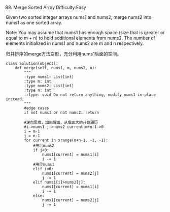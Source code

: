 88. Merge Sorted Array
Difficulty:Easy

Given two sorted integer arrays nums1 and nums2, merge nums2 into nums1 as one sorted array.

Note:
You may assume that nums1 has enough space (size that is greater or equal to m + n) to hold additional elements from nums2. The number of elements initialized in nums1 and nums2 are m and n respectively.


归并排序的merge方法变形，充分利用nums1后面的空间。
```
class Solution(object):
    def merge(self, nums1, m, nums2, n):
        """
        :type nums1: List[int]
        :type m: int
        :type nums2: List[int]
        :type n: int
        :rtype: void Do not return anything, modify nums1 in-place instead.
        """
        #edge cases
        if not nums1 or not nums2: return

        #逆向思维，加到后面，从后面大的开始遍历
        #i->nums1 j->nums2 current:m+n-1->0
        i = m-1
        j = n-1
        for current in xrange(m+n-1, -1, -1):
            #用尽nums2
            if j<0:
                nums1[current] = nums1[i]
                i -= 1
            #用尽nums1
            elif i<0:
                nums1[current] = nums2[j]
                j -= 1                
            elif nums1[i]>nums2[j]:
                nums1[current] = nums1[i]
                i -= 1
            else:
                nums1[current] = nums2[j]
                j -= 1
```
